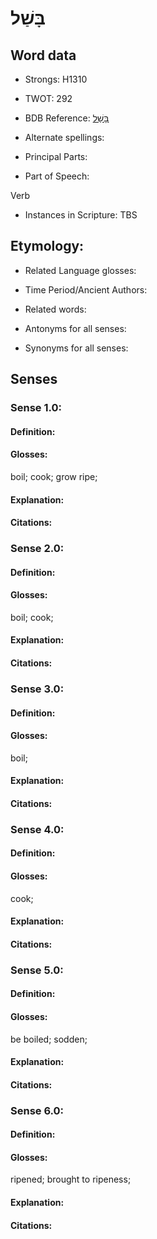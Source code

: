 # בָּשַׁל

<!-- Status: S2="NeedsEdits" -->
<!-- Lexica used for edits:   -->

## Word data

* Strongs: H1310

* TWOT: 292

* BDB Reference: [בָּשַׁל](rc://en/bdb/dict/b.dk.aa)

* Alternate spellings:

* Principal Parts:

* Part of Speech:

Verb

* Instances in Scripture: TBS

## Etymology:

* Related Language glosses:

* Time Period/Ancient Authors:

* Related words:

* Antonyms for all senses:

* Synonyms for all senses:

## Senses

### Sense 1.0:

#### Definition:

#### Glosses:

boil; cook; grow ripe; 

#### Explanation:

#### Citations:



### Sense 2.0:

#### Definition:

#### Glosses:

boil; cook; 

#### Explanation:

#### Citations:



### Sense 3.0:

#### Definition:

#### Glosses:

boil; 

#### Explanation:

#### Citations:



### Sense 4.0:

#### Definition:

#### Glosses:

cook; 

#### Explanation:

#### Citations:



### Sense 5.0:

#### Definition:

#### Glosses:

be boiled; sodden; 

#### Explanation:

#### Citations:



### Sense 6.0:

#### Definition:

#### Glosses:

ripened; brought to ripeness; 

#### Explanation:

#### Citations:



